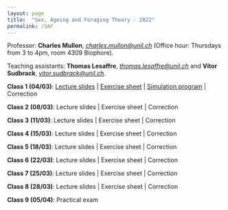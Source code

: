 ```yaml
---
layout: page
title:  "Sex, Ageing and Foraging Theory - 2022"
permalink: /SAF
---
```



Professor: **Charles Mullon**, *charles.mullon@unil.ch* (Office hour: Thursdays from 3 to 4pm, room 4309 Biophore). 

Teaching assistants: **Thomas Lesaffre**, *thomas.lesaffre@unil.ch* and **Vítor Sudbrack**, *vitor.sudbrack@unil.ch*. 


**Class 1 (04/03)**: [Lecture slides](/docs/slides1-2022.pdf)  \|  [Exercise sheet](/docs/sheet1-2022.pdf)  \|  [Simulation program](/docs/code1-2022.R)  \|  Correction

**Class 2 (08/03)**: Lecture slides  \|  Exercise sheet  \|  Correction

**Class 3 (11/03)**: Lecture slides  \|  Exercise sheet  \|  Correction

**Class 4 (15/03)**: Lecture slides  \|  Exercise sheet  \|  Correction

**Class 5 (18/03)**: Lecture slides  \|  Exercise sheet  \|  Correction

**Class 6 (22/03)**: Lecture slides  \|  Exercise sheet  \|  Correction

**Class 7 (25/03)**: Lecture slides  \|  Exercise sheet  \|  Correction

**Class 8 (28/03)**: Lecture slides  \|  Exercise sheet  \|  Correction

**Class 9 (05/04)**: Practical exam


